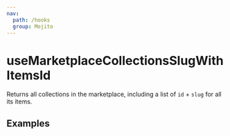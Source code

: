 ```yaml
---
nav:
  path: /hooks
  group: Mojito
---
```


# useMarketplaceCollectionsSlugWithItemsId

Returns all collections in the marketplace, including a list of `id` + `slug` for all its items.

## Examples

<code src="./demo/demo1.tsx" />
